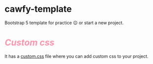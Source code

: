 # cawfy-template
Bootstrap 5 template for practice 😉 or start a new project.

<h1 style="color:#ff96ad; font-weight:bold;"><i>Custom css</i></h1>
<p>It has a <u>custom.css</u> file where you can add custom css to your project.</p>